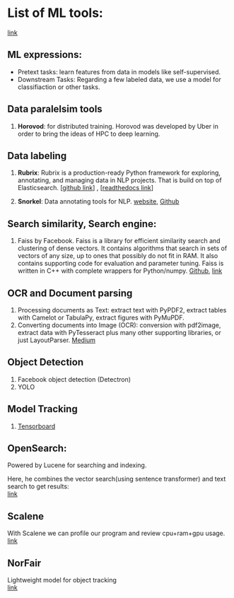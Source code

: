 # List of ML tools:
[link](https://github.com/EthicalML/awesome-production-machine-learning#industry-strength-cv)

## ML expressions:
- Pretext tasks: learn features from data in models like self-supervised.
- Downstream Tasks: Regarding a few labeled data, we use a model for classifiaction or other tasks.

## Data paralelsim tools
1. **Horovod**:  for distributed training. Horovod was developed by Uber in order to bring the ideas of HPC to deep learning.


## Data labeling 
1. **Rubrix**: Rubrix is a production-ready Python framework for exploring, annotating, and managing data in NLP projects. That is build on top of Elasticsearch. [[github link](https://github.com/recognai/rubrix)] , [[readthedocs link](https://rubrix.readthedocs.io/en/stable/)]

2. **Snorkel**: Data annotating tools for NLP. [website](https://www.snorkel.org/), [Github](https://github.com/snorkel-team/snorkel-tutorials) 


## Search similarity, Search engine:

1. Faiss by Facebook. Faiss is a library for efficient similarity search and clustering of dense vectors. It contains algorithms that search in sets of vectors of any size, up to ones that possibly do not fit in RAM. It also contains supporting code for evaluation and parameter tuning. Faiss is written in C++ with complete wrappers for Python/numpy. [Github](https://github.com/facebookresearch/faiss), [link](https://www.pinecone.io/learn/faiss-tutorial/)


## OCR and Document parsing
1. Processing documents as Text: extract text with PyPDF2, extract tables with Camelot or TabulaPy, extract figures with PyMuPDF.
2. Converting documents into Image (OCR): conversion with pdf2image, extract data with PyTesseract plus many other supporting libraries, or just LayoutParser.
[Medium](https://towardsdatascience.com/document-parsing-with-python-ocr-75543448e581)


## Object Detection
1. Facebook object detection (Detectron)
2. YOLO


## Model Tracking
1. [Tensorboard](https://pytorch.org/tutorials/intermediate/tensorboard_tutorial.html)


## OpenSearch:
Powered by Lucene for searching and indexing.

Here, he combines the vector search(using sentence transformer) and text search to get results:<br>
[link](https://towardsdatascience.com/text-search-vs-vector-search-better-together-3bd48eb6132a)


## Scalene
With Scalene we can profile our program and review cpu+ram+gpu usage.\
[link](https://github.com/plasma-umass/scalene)

## NorFair
Lightweight model for object tracking\
[link](https://github.com/tryolabs/norfair)
